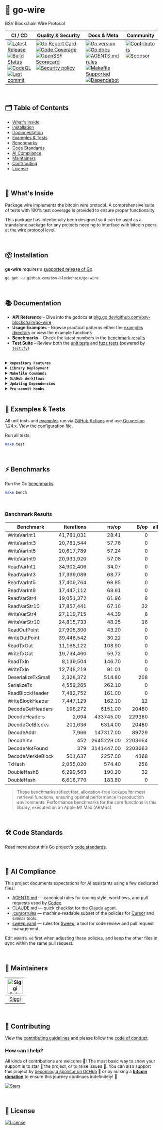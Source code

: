 # 🚀 go-wire
BSV Blockchain Wire Protocol

<table>
  <thead>
    <tr>
      <th>CI&nbsp;/&nbsp;CD</th>
      <th>Quality&nbsp;&amp;&nbsp;Security</th>
      <th>Docs&nbsp;&amp;&nbsp;Meta</th>
      <th>Community</th>
    </tr>
  </thead>
  <tbody>
    <tr>
      <td valign="top" align="left">
        <a href="https://github.com/bsv-blockchain/go-wire/releases">
          <img src="https://img.shields.io/github/release-pre/bsv-blockchain/go-wire?logo=github&style=flat" alt="Latest Release">
        </a><br/>
        <a href="https://github.com/bsv-blockchain/go-wire/actions">
          <img src="https://img.shields.io/github/actions/workflow/status/bsv-blockchain/go-wire/run-tests.yml?branch=master&logo=github&style=flat" alt="Build Status">
        </a><br/>
		<a href="https://github.com/bsv-blockchain/go-wire/actions">
          <img src="https://github.com/bsv-blockchain/go-wire/actions/workflows/codeql-analysis.yml/badge.svg?style=flat" alt="CodeQL">
        </a><br/>
        <a href="https://github.com/bsv-blockchain/go-wire/commits/master">
		  <img src="https://img.shields.io/github/last-commit/bsv-blockchain/go-wire?style=flat&logo=clockify&logoColor=white" alt="Last commit">
		</a>
      </td>
      <td valign="top" align="left">
        <a href="https://goreportcard.com/report/github.com/bsv-blockchain/go-wire">
          <img src="https://goreportcard.com/badge/github.com/bsv-blockchain/go-wire?style=flat" alt="Go Report Card">
        </a><br/>
		<a href="https://codecov.io/gh/bsv-blockchain/go-wire">
          <img src="https://codecov.io/gh/bsv-blockchain/go-wire/branch/master/graph/badge.svg?style=flat" alt="Code Coverage">
        </a><br/>
		<a href="https://scorecard.dev/viewer/?uri=github.com/bsv-blockchain/go-wire">
          <img src="https://api.scorecard.dev/projects/github.com/bsv-blockchain/go-wire/badge?logo=springsecurity&logoColor=white" alt="OpenSSF Scorecard">
        </a><br/>
		<a href=".github/SECURITY.md">
          <img src="https://img.shields.io/badge/security-policy-blue?style=flat&logo=springsecurity&logoColor=white" alt="Security policy">
        </a>
      </td>
      <td valign="top" align="left">
        <a href="https://golang.org/">
          <img src="https://img.shields.io/github/go-mod/go-version/bsv-blockchain/go-wire?style=flat" alt="Go version">
        </a><br/>
        <a href="https://pkg.go.dev/github.com/bsv-blockchain/go-wire?tab=doc">
          <img src="https://pkg.go.dev/badge/github.com/bsv-blockchain/go-wire.svg?style=flat" alt="Go docs">
        </a><br/>
        <a href=".github/AGENTS.md">
          <img src="https://img.shields.io/badge/AGENTS.md-found-40b814?style=flat&logo=openai" alt="AGENTS.md rules">
        </a><br/>
        <a href="Makefile">
          <img src="https://img.shields.io/badge/Makefile-supported-brightgreen?style=flat&logo=probot&logoColor=white" alt="Makefile Supported">
        </a><br/>
		<a href=".github/dependabot.yml">
          <img src="https://img.shields.io/badge/dependencies-automatic-blue?logo=dependabot&style=flat" alt="Dependabot">
        </a>
      </td>
      <td valign="top" align="left">
        <a href="https://github.com/bsv-blockchain/go-wire/graphs/contributors">
          <img src="https://img.shields.io/github/contributors/bsv-blockchain/go-wire?style=flat&logo=contentful&logoColor=white" alt="Contributors">
        </a><br/>
        <a href="https://github.com/sponsors/bsv-blockchain">
          <img src="https://img.shields.io/badge/sponsor-BSV-181717.svg?logo=github&style=flat" alt="Sponsor">
        </a>
      </td>
    </tr>
  </tbody>
</table>

<br/>

## 🗂️ Table of Contents
* [What's Inside](#-whats-inside)
* [Installation](#-installation)
* [Documentation](#-documentation)
* [Examples & Tests](#-examples--tests)
* [Benchmarks](#-benchmarks)
* [Code Standards](#-code-standards)
* [AI Compliance](#-ai-compliance)
* [Maintainers](#-maintainers)
* [Contributing](#-contributing)
* [License](#-license)

<br/>

## 🧩 What's Inside
Package wire implements the bitcoin wire protocol.  A comprehensive suite of
tests with 100% test coverage is provided to ensure proper functionality.

This package has intentionally been designed so it can be used as a standalone
package for any projects needing to interface with bitcoin peers at the wire
protocol level.

<br/>

## 📦 Installation

**go-wire** requires a [supported release of Go](https://golang.org/doc/devel/release.html#policy).
```shell script
go get -u github.com/bsv-blockchain/go-wire
```

<br/>

## 📚 Documentation

- **API Reference** – Dive into the godocs at [pkg.go.dev/github.com/bsv-blockchain/go-wire](https://pkg.go.dev/github.com/bsv-blockchain/go-wire)
- **Usage Examples** – Browse practical patterns either the [examples directory](examples) or view the example functions
- **Benchmarks** – Check the latest numbers in the [benchmark results](#benchmark-results)
- **Test Suite** – Review both the [unit tests](common_test.go) and [fuzz tests](wire_fuzz_test.go) (powered by [`testify`](https://github.com/stretchr/testify))

<br/>

<details>
<summary><strong><code>Repository Features</code></strong></summary>
<br/>

* **Continuous Integration on Autopilot** with [GitHub Actions](https://github.com/features/actions) – every push is built, tested, and reported in minutes.
* **Pull‑Request Flow That Merges Itself** thanks to [auto‑merge](.github/workflows/auto-merge-on-approval.yml) and hands‑free [Dependabot auto‑merge](.github/workflows/dependabot-auto-merge.yml).
* **One‑Command Builds** powered by battle‑tested [Make](https://www.gnu.org/software/make) targets for linting, testing, releases, and more.
* **First‑Class Dependency Management** using native [Go Modules](https://github.com/golang/go/wiki/Modules).
* **Uniform Code Style** via [gofumpt](https://github.com/mvdan/gofumpt) plus zero‑noise linting with [golangci‑lint](https://github.com/golangci/golangci-lint).
* **Confidence‑Boosting Tests** with [testify](https://github.com/stretchr/testify), the Go [race detector](https://blog.golang.org/race-detector), crystal‑clear [HTML coverage](https://blog.golang.org/cover) snapshots, and automatic uploads to [Codecov](https://codecov.io/).
* **Hands‑Free Releases** delivered by [GoReleaser](https://github.com/goreleaser/goreleaser) whenever you create a [new Tag](https://git-scm.com/book/en/v2/Git-Basics-Tagging).
* **Relentless Dependency & Vulnerability Scans** via [Dependabot](https://dependabot.com), [Nancy](https://github.com/sonatype-nexus-community/nancy), and [govulncheck](https://pkg.go.dev/golang.org/x/vuln/cmd/govulncheck).
* **Security Posture by Default** with [CodeQL](https://docs.github.com/en/github/finding-security-vulnerabilities-and-errors-in-your-code/about-code-scanning), [OpenSSF Scorecard](https://openssf.org), and secret‑leak detection via [gitleaks](https://github.com/gitleaks/gitleaks).
* **Automatic Syndication** to [pkg.go.dev](https://pkg.go.dev/) on every release for instant godoc visibility.
* **Polished Community Experience** using rich templates for [Issues & PRs](https://docs.github.com/en/communities/using-templates-to-encourage-useful-issues-and-pull-requests/configuring-issue-templates-for-your-repository).
* **All the Right Meta Files** (`LICENSE`, `CONTRIBUTING.md`, `CODE_OF_CONDUCT.md`, `SUPPORT.md`, `SECURITY.md`) pre‑filled and ready.
* **Code Ownership** clarified through a [CODEOWNERS](.github/CODEOWNERS) file, keeping reviews fast and focused.
* **Zero‑Noise Dev Environments** with tuned editor settings (`.editorconfig`) plus curated *ignore* files for [VS Code](.editorconfig), [Docker](.dockerignore), and [Git](.gitignore).
* **Label Sync Magic**: your repo labels stay in lock‑step with [.github/labels.yml](.github/labels.yml).
* **Friendly First PR Workflow** – newcomers get a warm welcome thanks to a dedicated [workflow](.github/workflows/pull-request-management.yml).
* **Standards‑Compliant Docs** adhering to the [standard‑readme](https://github.com/RichardLitt/standard-readme/blob/master/spec.md) spec.
* **Instant Cloud Workspaces** via [Gitpod](https://gitpod.io/) – spin up a fully configured dev environment with automatic linting and tests.
* **Out‑of‑the‑Box VS Code Happiness** with a preconfigured [Go](https://code.visualstudio.com/docs/languages/go) workspace and [`.vscode`](.vscode) folder with all the right settings.
* **Optional Release Broadcasts** to your community via [Slack](https://slack.com), [Discord](https://discord.com), or [Twitter](https://twitter.com) – plug in your webhook.
* **AI Compliance Playbook** – machine‑readable guidelines ([AGENTS.md](.github/AGENTS.md), [CLAUDE.md](.github/CLAUDE.md), [.cursorrules](.cursorrules), [sweep.yaml](.github/sweep.yaml)) keep ChatGPT, Claude, Cursor & Sweep aligned with your repo’s rules.
* **Pre-commit Hooks for Consistency** powered by [pre-commit](https://pre-commit.com) and the [.pre-commit-config.yaml](.pre-commit-config.yaml) file—run the same formatting, linting, and tests before every commit, just like CI.
* **DevContainers for Instant Onboarding** – Launch a ready-to-code environment in seconds with [VS Code DevContainers](https://containers.dev/) and the included [.devcontainer/devcontainer.json](.devcontainer/devcontainer.json) config.

</details>

<details>
<summary><strong><code>Library Deployment</code></strong></summary>
<br/>

This project uses [goreleaser](https://github.com/goreleaser/goreleaser) for streamlined binary and library deployment to GitHub. To get started, install it via:

```bash
brew install goreleaser
```

The release process is defined in the [.goreleaser.yml](.goreleaser.yml) configuration file.

To generate a snapshot (non-versioned) release for testing purposes, run:

```bash
make release-snap
```

Then create and push a new Git tag using:

```bash
make tag version=x.y.z
```

This process ensures consistent, repeatable releases with properly versioned artifacts and citation metadata.

</details>

<details>
<summary><strong><code>Makefile Commands</code></strong></summary>
<br/>

View all `makefile` commands

```bash script
make help
```

List of all current commands:

<!-- make-help-start -->
```text
bench                 ## Run all benchmarks in the Go application
build-go              ## Build the Go application (locally)
citation              ## Update version in CITATION.cff (use version=X.Y.Z)
clean-mods            ## Remove all the Go mod cache
coverage              ## Show test coverage
diff                  ## Show git diff and fail if uncommitted changes exist
generate              ## Run go generate in the base of the repo
godocs                ## Trigger GoDocs tag sync
govulncheck-install   ## Install govulncheck
help                  ## Display this help message
install-go            ## Install using go install with specific version
install-releaser      ## Install GoReleaser
install               ## Install the application binary
lint                  ## Run the golangci-lint application (install if not found)
release-snap          ## Build snapshot binaries
release-test          ## Run release dry-run (no publish)
release               ## Run production release (requires github_token)
run-fuzz-tests        ## Run fuzz tests for all packages
tag-remove            ## Remove local and remote tag (use version=X.Y.Z)
tag-update            ## Force-update tag to current commit (use version=X.Y.Z)
tag                   ## Create and push a new tag (use version=X.Y.Z)
test-ci-no-race       ## CI test suite without race detector
test-ci-short         ## CI unit-only short tests
test-ci               ## CI full test suite with coverage
test-no-lint          ## Run only tests (no lint)
test-short            ## Run tests excluding integration
test-unit             ## Runs tests and outputs coverage
test                  ## Run lint and all tests
uninstall             ## Uninstall the Go binary
update-linter         ## Upgrade golangci-lint (macOS only)
update-releaser       ## Reinstall GoReleaser
update                ## Update dependencies
vet                   ## Run go vet
```
<!-- make-help-end -->

</details>

<details>
<summary><strong><code>GitHub Workflows</code></strong></summary>
<br/>

| Workflow Name                                                                | Description                                                                                                            |
|------------------------------------------------------------------------------|------------------------------------------------------------------------------------------------------------------------|
| [auto-merge-on-approval.yml](.github/workflows/auto-merge-on-approval.yml)   | Automatically merges PRs after approval and all required checks, following strict rules.                               |
| [check-for-leaks.yml](.github/workflows/check-for-leaks.yml)                 | Runs [gitleaks](https://github.com/gitleaks/gitleaks) to detect secrets on a daily schedule.                           |
| [clean-runner-cache.yml](.github/workflows/clean-runner-cache.yml)           | Removes GitHub Actions caches tied to closed pull requests.                                                            |
| [codeql-analysis.yml](.github/workflows/codeql-analysis.yml)                 | Analyzes code for security vulnerabilities using [GitHub CodeQL](https://codeql.github.com/).                          |
| [delete-merged-branches.yml](.github/workflows/delete-merged-branches.yml)   | Deletes feature branches after their pull requests are merged.                                                         |
| [dependabot-auto-merge.yml](.github/workflows/dependabot-auto-merge.yml)     | Automatically merges [Dependabot](https://github.com/dependabot) PRs that meet all requirements.                       |
| [pull-request-management.yml](.github/workflows/pull-request-management.yml) | Labels PRs by branch prefix, assigns a default user if none is assigned, and welcomes new contributors with a comment. |
| [release.yml](.github/workflows/release.yml)                                 | Builds and publishes releases via [GoReleaser](https://goreleaser.com/intro/) when a semver tag is pushed.             |
| [run-tests.yml](.github/workflows/run-tests.yml)                             | Runs linter, Go tests and dependency checks on every push and pull request.                                            |
| [scorecard.yml](.github/workflows/scorecard.yml)                             | Runs [OpenSSF](https://openssf.org/) Scorecard to assess supply chain security.                                        |
| [stale.yml](.github/workflows/stale.yml)                                     | Warns about (and optionally closes) inactive issues and PRs on a schedule or manual trigger.                           |
| [sync-labels.yml](.github/workflows/sync-labels.yml)                         | Keeps GitHub labels in sync with the declarative manifest at [`.github/labels.yml`](./.github/labels.yml).             |

</details>

<details>
<summary><strong><code>Updating Dependencies</code></strong></summary>
<br/>

To update all dependencies (Go modules, linters, and related tools), run:

```bash
make update
```

This command ensures all dependencies are brought up to date in a single step, including Go modules and any tools managed by the Makefile. It is the recommended way to keep your development environment and CI in sync with the latest versions.

</details>

<details>
<summary><strong><code>Pre-commit Hooks</code></strong></summary>
<br/>

Set up the optional [pre-commit](https://pre-commit.com) hooks to run the same formatting, linting, and tests defined in [AGENTS.md](.github/AGENTS.md) before every commit:

```bash
pip install pre-commit
pre-commit install
```

The hooks are configured in [.pre-commit-config.yaml](.pre-commit-config.yaml) and mirror the CI pipeline.

</details>

<br/>

## 🧪 Examples & Tests

All unit tests and [examples](examples) run via [GitHub Actions](https://github.com/bsv-blockchain/go-wire/actions) and use [Go version 1.24.x](https://go.dev/doc/go1.24). View the [configuration file](.github/workflows/run-tests.yml).

Run all tests:

```bash script
make test
```

<br/>

## ⚡ Benchmarks

Run the Go [benchmarks](wire_benchmark_test.go):

```bash script
make bench
```

<br/>

### Benchmark Results

| Benchmark          | Iterations |      ns/op |    B/op | allocs/op |
|--------------------|-----------:|-----------:|--------:|----------:|
| WriteVarInt1       | 41,781,031 |      28.41 |       0 |         0 |
| WriteVarInt3       | 20,781,544 |      57.76 |       0 |         0 |
| WriteVarInt5       | 20,617,789 |      57.24 |       0 |         0 |
| WriteVarInt9       | 20,931,920 |      57.08 |       0 |         0 |
| ReadVarInt1        | 34,902,406 |      34.07 |       0 |         0 |
| ReadVarInt3        | 17,399,089 |      68.77 |       0 |         0 |
| ReadVarInt5        | 17,409,764 |      68.85 |       0 |         0 |
| ReadVarInt9        | 17,447,112 |      68.61 |       0 |         0 |
| ReadVarStr4        | 19,051,372 |      61.96 |       8 |         2 |
| ReadVarStr10       | 17,857,441 |      67.16 |      32 |         2 |
| WriteVarStr4       | 27,119,715 |      44.39 |       8 |         1 |
| WriteVarStr10      | 24,815,733 |      48.25 |      16 |         1 |
| ReadOutPoint       | 27,905,300 |      43.20 |       0 |         0 |
| WriteOutPoint      | 39,446,542 |      30.22 |       0 |         0 |
| ReadTxOut          | 11,168,122 |     108.90 |       0 |         0 |
| WriteTxOut         | 19,734,460 |      59.72 |       0 |         0 |
| ReadTxIn           |  8,139,504 |     146.70 |       0 |         0 |
| WriteTxIn          | 12,748,219 |      91.01 |       0 |         0 |
| DeserializeTxSmall |  2,328,372 |     514.80 |     208 |         5 |
| SerializeTx        |  4,559,265 |     262.10 |       0 |         0 |
| ReadBlockHeader    |  7,482,752 |     161.00 |       0 |         0 |
| WriteBlockHeader   |  7,447,129 |     162.10 |      12 |         3 |
| DecodeGetHeaders   |    198,272 |    6151.00 |   20480 |         2 |
| DecodeHeaders      |      2,694 |  433745.00 |  229380 |         2 |
| DecodeGetBlocks    |    201,636 |    6314.00 |   20480 |         2 |
| DecodeAddr         |      7,966 |  147317.00 |   89729 |      1002 |
| DecodeInv          |        452 | 2645229.00 | 2203664 |         2 |
| DecodeNotFound     |        379 | 3141447.00 | 2203663 |         2 |
| DecodeMerkleBlock  |    501,637 |    2257.00 |    4368 |         3 |
| TxHash             |  2,055,020 |     574.40 |     256 |         2 |
| DoubleHashB        |  6,299,563 |     190.20 |      32 |         1 |
| DoubleHash         |  6,618,770 |     183.80 |       0 |         0 |

> These benchmarks reflect fast, allocation-free lookups for most retrieval functions, ensuring optimal performance in production environments.
> Performance benchmarks for the core functions in this library, executed on an Apple M1 Max (ARM64).

<br/>

## 🛠️ Code Standards
Read more about this Go project's [code standards](.github/CODE_STANDARDS.md).

<br/>

## 🤖 AI Compliance
This project documents expectations for AI assistants using a few dedicated files:

- [AGENTS.md](.github/AGENTS.md) — canonical rules for coding style, workflows, and pull requests used by [Codex](https://chatgpt.com/codex).
- [CLAUDE.md](.github/CLAUDE.md) — quick checklist for the [Claude](https://www.anthropic.com/product) agent.
- [.cursorrules](.cursorrules) — machine-readable subset of the policies for [Cursor](https://www.cursor.so/) and similar tools.
- [sweep.yaml](.github/sweep.yaml) — rules for [Sweep](https://github.com/sweepai/sweep), a tool for code review and pull request management.

Edit `AGENTS.md` first when adjusting these policies, and keep the other files in sync within the same pull request.

<br/>

## 👥 Maintainers
| [<img src="https://github.com/bsv-blockchain.png" height="50" alt="Siggi Oskarsson" />](https://github.com/icellan) |
|:-------------------------------------------------------------------------------------------------------------------:|
|                                         [Siggi](https://github.com/icellan)                                         |

<br/>

## 🤝 Contributing
View the [contributing guidelines](.github/CONTRIBUTING.md) and please follow the [code of conduct](.github/CODE_OF_CONDUCT.md).

### How can I help?
All kinds of contributions are welcome :raised_hands:!
The most basic way to show your support is to star :star2: the project, or to raise issues :speech_balloon:.
You can also support this project by [becoming a sponsor on GitHub](https://github.com/sponsors/bsv-blockchain) :clap:
or by making a [**bitcoin donation**](https://gobitcoinsv.com/#sponsor?utm_source=github&utm_medium=sponsor-link&utm_campaign=go-wire&utm_term=go-wire&utm_content=go-wire) to ensure this journey continues indefinitely! :rocket:

[![Stars](https://img.shields.io/github/stars/bsv-blockchain/go-wire?label=Please%20like%20us&style=social&v=1)](https://github.com/bsv-blockchain/go-wire/stargazers)

<br/>

## 📝 License

[![License](https://img.shields.io/github/license/bsv-blockchain/go-wire.svg?style=flat&v=1)](LICENSE)
